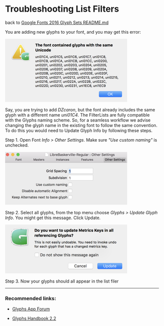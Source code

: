 
Troubleshooting List Filters
===
back to [Google Fonts 2016 Glyph Sets README.md](README.md)

You are adding new glyphs to your font, and you may get this error:

![glyphs app fix](tutorials/img/fix-1.png)

Say, you are trying to add *DZcaron*, but the font already includes the same glyph with a different name *uni01C4*. The FilterLists are fully compatible with the Glyphs naming scheme. So, for a seamless workflow we advise changing the glyph name in the existing font to follow the same convention. To do this you would need to Update Glyph Info by following these steps.


Step 1.  Open Font *Info > Other Settings*. Make sure *"Use custom naming"* is unchecked.

![glyphs app fix](tutorials/img/fix-2.png)


Step 2.	Select all glyphs, from the top menu choose *Glyphs > Update Glyph Info*.
You might get this message. Click Update. 

![glyphs app fix](tutorials/img/fix-3.png) 

Step 3. Now your glyphs should all appear in the list filer

***

### Recommended links: ###

* [Glyphs App Forum](https://forum.glyphsapp.com)

* [Glyphs Handbook 2.2](https://glyphsapp.com/content/1-get-started/2-manuals/1-handbook-glyphs-2-0/Glyphs-Handbook-2.2.pdf)
